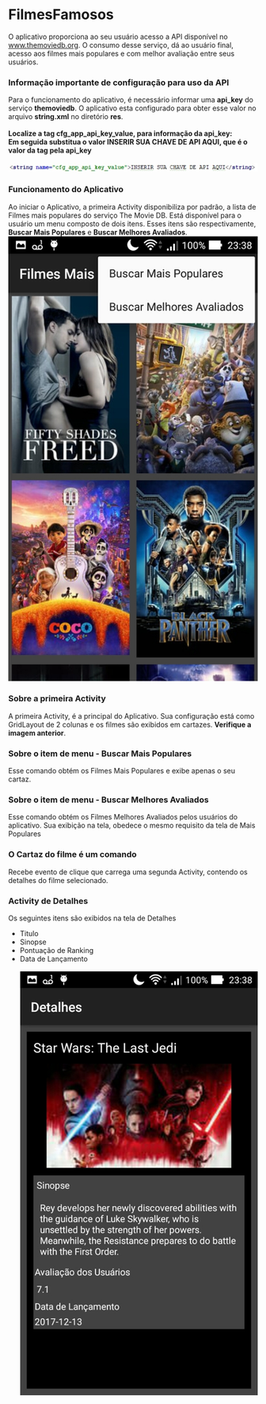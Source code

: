 # FilmesFamosos
O aplicativo proporciona ao seu usuário acesso a API disponível no www.themoviedb.org. O consumo desse serviço, dá ao usuário final, acesso aos filmes mais populares e com melhor avaliação entre seus usuários. 


### Informação importante de configuração para uso da API

Para o funcionamento do aplicativo, é necessário informar uma **api_key** do serviço **themoviedb**. O aplicativo esta configurado para obter esse valor no arquivo **string.xml** no diretório **res**. 
<br/><br/>
**Localize a tag cfg_app_api_key_value, para informação da api_key:**
<br/>
**Em seguida substitua o valor INSERIR SUA CHAVE DE API AQUI, que é o valor da tag pela api_key**
<br/>
<br/>
![stringRes](imgREADME/stringRes.jpg)

### Funcionamento do Aplicativo

Ao iniciar o Aplicativo, a primeira Activity disponibiliza por padrão, a lista de Filmes mais populares do serviço The Movie DB. Está disponível para o usuário um menu composto de dois itens. Esses itens são respectivamente, **Buscar Mais Populares** e **Buscar Melhores Avaliados**.<br/>
![Menu](imgREADME/Menu.jpg)

### Sobre a primeira Activity

A primeira Activity, é a principal do Aplicativo. Sua configuração está como GridLayout de 2 colunas e os filmes são exibidos em cartazes. **Verifique a imagem anterior**.

### Sobre o item de menu - Buscar Mais Populares

Esse comando obtém os Filmes Mais Populares e exibe apenas o seu cartaz. 

### Sobre o item de menu - Buscar Melhores Avaliados

Esse comando obtém os Filmes Melhores Avaliados pelos usuários do aplicativo. Sua exibição na tela, obedece o mesmo requisito da tela de Mais Populares

### O Cartaz do filme é um comando

Recebe evento de clique que carrega uma segunda Activity, contendo os detalhes do filme selecionado. 

### Activity de Detalhes

Os seguintes itens são exibidos na tela de Detalhes<br/>

* Titulo
* Sinopse
* Pontuação de Ranking
* Data de Lançamento <br/><br/>
![DetalheFilme](imgREADME/DetalheFilme.jpg)